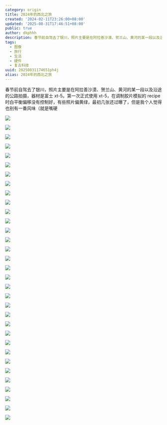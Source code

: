 ```yaml
---
category: origin
title: 2024年的西北之旅
created: '2024-02-11T23:26:00+08:00'
updated: '2025-08-31T17:46:51+08:00'
public: true
author: dkphhh
description: 春节前自驾去了银川，照片主要是在阿拉善沙漠、贺兰山、黄河的某一段以及沿途的公路拍摄，器材是富士 xt-5。第一次正式使用
tags:
  - 图像
  - 旅行
  - 生活
  - 硬件
  - 复古科技
uuid: 20250831174651ph4j
alias: 2024年的西北之旅
---
```


春节前自驾去了银川，照片主要是在阿拉善沙漠、贺兰山、黄河的某一段以及沿途的公路拍摄，器材是富士 xt-5。第一次正式使用 xt-5，在调制胶片模拟的 recipe 时白平衡偏移没有控制好，有些照片偏黄绿，最初几张还过曝了，但是我个人觉得也别有一番风味（就是嘴硬

![](https://cdn.jsdelivr.net/gh/dkphhh/img/imgformessage/20240211232036.jpg)

![](https://cdn.jsdelivr.net/gh/dkphhh/img/imgformessage/20240211232044.jpg)

![](https://cdn.jsdelivr.net/gh/dkphhh/img/imgformessage/20240211232049.jpg)

![](https://cdn.jsdelivr.net/gh/dkphhh/img/imgformessage/20240211232054.jpg)

![](https://cdn.jsdelivr.net/gh/dkphhh/img/imgformessage/20240211232059.jpg)

![](https://cdn.jsdelivr.net/gh/dkphhh/img/imgformessage/20240211232104.jpg)

![](https://cdn.jsdelivr.net/gh/dkphhh/img/imgformessage/20240211232109.jpg)

![](https://cdn.jsdelivr.net/gh/dkphhh/img/imgformessage/20240211232114.jpg)

![](https://cdn.jsdelivr.net/gh/dkphhh/img/imgformessage/20240211232119.jpg)

![](https://cdn.jsdelivr.net/gh/dkphhh/img/imgformessage/20240211232124.jpg)

![](https://cdn.jsdelivr.net/gh/dkphhh/img/imgformessage/20240211232130.jpg)

![](https://cdn.jsdelivr.net/gh/dkphhh/img/imgformessage/20240211232135.jpg)

![](https://cdn.jsdelivr.net/gh/dkphhh/img/imgformessage/20240211232139.jpg)

![](https://cdn.jsdelivr.net/gh/dkphhh/img/imgformessage/20240211232145.jpg)

![](https://cdn.jsdelivr.net/gh/dkphhh/img/imgformessage/20240211232150.jpg)

![](https://cdn.jsdelivr.net/gh/dkphhh/img/imgformessage/20240211232156.jpg)

![](https://cdn.jsdelivr.net/gh/dkphhh/img/imgformessage/20240211232201.jpg)

![](https://cdn.jsdelivr.net/gh/dkphhh/img/imgformessage/20240211232206.jpg)

![](https://cdn.jsdelivr.net/gh/dkphhh/img/imgformessage/20240211232211.jpg)

![](https://cdn.jsdelivr.net/gh/dkphhh/img/imgformessage/20240211232217.jpg)

![](https://cdn.jsdelivr.net/gh/dkphhh/img/imgformessage/20240211232223.jpg)

![](https://cdn.jsdelivr.net/gh/dkphhh/img/imgformessage/20240211232229.jpg)

![](https://cdn.jsdelivr.net/gh/dkphhh/img/imgformessage/20240211232234.jpg)

![](https://cdn.jsdelivr.net/gh/dkphhh/img/imgformessage/20240211232238.jpg)

![](https://cdn.jsdelivr.net/gh/dkphhh/img/imgformessage/20240211232243.jpg)

![](https://cdn.jsdelivr.net/gh/dkphhh/img/imgformessage/20240211232249.jpg)

![](https://cdn.jsdelivr.net/gh/dkphhh/img/imgformessage/20240211232254.jpg)

![](https://cdn.jsdelivr.net/gh/dkphhh/img/imgformessage/20240211232259.jpg)

![](https://cdn.jsdelivr.net/gh/dkphhh/img/imgformessage/20240211232304.jpg)

![](https://cdn.jsdelivr.net/gh/dkphhh/img/imgformessage/20240211232309.jpg)

![](https://cdn.jsdelivr.net/gh/dkphhh/img/imgformessage/20240211232314.jpg)

![](https://cdn.jsdelivr.net/gh/dkphhh/img/imgformessage/20240211232321.jpg)

![](https://cdn.jsdelivr.net/gh/dkphhh/img/imgformessage/20240211232326.jpg)
